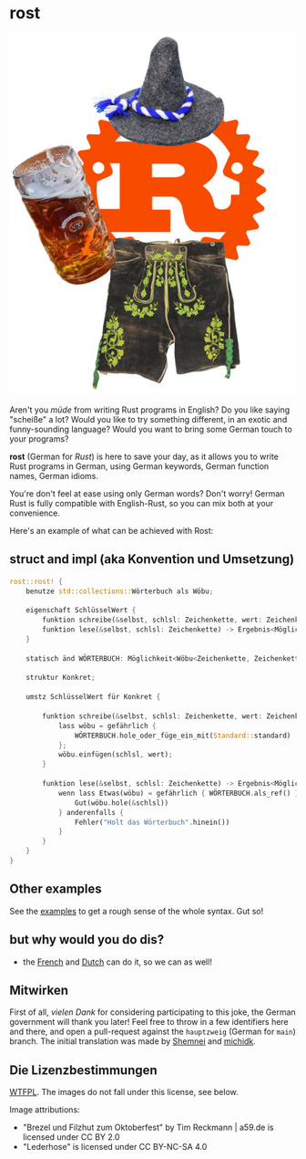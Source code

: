 # rost

<p align="center"><img src="logo.jpg" alt="Rust German Logo"></p>

Aren't you _müde_ from writing Rust programs in English? Do you like saying
"scheiße" a lot? Would you like to try something different, in an exotic and
funny-sounding language? Would you want to bring some German touch to your
programs?

**rost** (German for _Rust_) is here to save your day, as it allows you to
write Rust programs in German, using German keywords, German function names,
German idioms.

You're don't feel at ease using only German words? Don't worry!
German Rust is fully compatible with English-Rust, so you can mix both at your
convenience.

Here's an example of what can be achieved with Rost:

## struct and impl (aka Konvention und Umsetzung)

```rust
rost::rost! {
    benutze std::collections::Wörterbuch als Wöbu;

    eigenschaft SchlüsselWert {
        funktion schreibe(&selbst, schlsl: Zeichenkette, wert: Zeichenkette);
        funktion lese(&selbst, schlsl: Zeichenkette) -> Ergebnis<Möglichkeit<&Zeichenkette>, Zeichenkette>;
    }

    statisch änd WÖRTERBUCH: Möglichkeit<Wöbu<Zeichenkette, Zeichenkette>> = Nichts;

    struktur Konkret;

    umstz SchlüsselWert für Konkret {

        funktion schreibe(&selbst, schlsl: Zeichenkette, wert: Zeichenkette) {
            lass wöbu = gefährlich {
                WÖRTERBUCH.hole_oder_füge_ein_mit(Standard::standard)
            };
            wöbu.einfügen(schlsl, wert);
        }

        funktion lese(&selbst, schlsl: Zeichenkette) -> Ergebnis<Möglichkeit<&Zeichenkette>, Zeichenkette> {
            wenn lass Etwas(wöbu) = gefährlich { WÖRTERBUCH.als_ref() } {
                Gut(wöbu.hole(&schlsl))
            } anderenfalls {
                Fehler("Holt das Wörterbuch".hinein())
            }
        }
    }
}
```

## Other examples

See the [examples](./examples/src/main.rs) to get a rough sense of the whole
syntax. Gut so!

## but why would you do dis?

* the [French](https://github.com/bnjbvr/rouille) and [Dutch](https://github.com/jeroenhd/roest) can do it, so we can as well!

## Mitwirken

First of all, _vielen Dank_ for considering participating to this joke, the
German government will thank you later! Feel free to throw in a few identifiers
here and there, and open a pull-request against the `hauptzweig` (German for
`main`) branch. The initial translation was made by [Shemnei](https://github.com/Shemnei/) and [michidk](https://github.com/michidk/).

## Die Lizenzbestimmungen

[WTFPL](http://www.wtfpl.net/). The images do not fall under this license, see below.

Image attributions:
* "Brezel und Filzhut zum Oktoberfest" by Tim Reckmann | a59.de is licensed under CC BY 2.0
* "Lederhose" is licensed under CC BY-NC-SA 4.0
